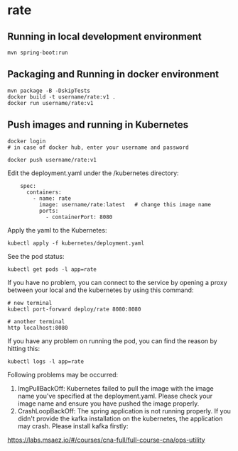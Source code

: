 # rate

## Running in local development environment

```
mvn spring-boot:run
```

## Packaging and Running in docker environment

```
mvn package -B -DskipTests
docker build -t username/rate:v1 .
docker run username/rate:v1
```

## Push images and running in Kubernetes

```
docker login 
# in case of docker hub, enter your username and password

docker push username/rate:v1
```

Edit the deployment.yaml under the /kubernetes directory:
```
    spec:
      containers:
        - name: rate
          image: username/rate:latest   # change this image name
          ports:
            - containerPort: 8080

```

Apply the yaml to the Kubernetes:
```
kubectl apply -f kubernetes/deployment.yaml
```

See the pod status:
```
kubectl get pods -l app=rate
```

If you have no problem, you can connect to the service by opening a proxy between your local and the kubernetes by using this command:
```
# new terminal
kubectl port-forward deploy/rate 8080:8080

# another terminal
http localhost:8080
```

If you have any problem on running the pod, you can find the reason by hitting this:
```
kubectl logs -l app=rate
```

Following problems may be occurred:

1. ImgPullBackOff:  Kubernetes failed to pull the image with the image name you've specified at the deployment.yaml. Please check your image name and ensure you have pushed the image properly.
1. CrashLoopBackOff: The spring application is not running properly. If you didn't provide the kafka installation on the kubernetes, the application may crash. Please install kafka firstly:

https://labs.msaez.io/#/courses/cna-full/full-course-cna/ops-utility

